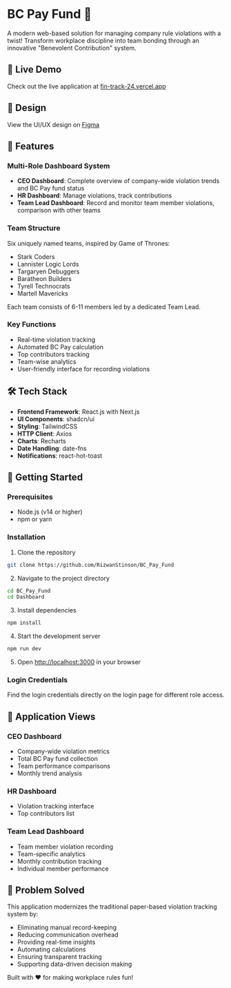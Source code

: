 # BC Pay Fund 🎯

A modern web-based solution for managing company rule violations with a twist! Transform workplace discipline into team bonding through an innovative "Benevolent Contribution" system.

## 🌟 Live Demo
Check out the live application at [fin-track-24.vercel.app](https://fin-track-24.vercel.app/)

## 🎨 Design
View the UI/UX design on [Figma](https://www.figma.com/design/kC4qqFyzO4zZKFgHYNBym1/Untitled?node-id=1-619&t=k2PinFUWoMxlTkwZ-0)

## 🚀 Features

### Multi-Role Dashboard System
- **CEO Dashboard**: Complete overview of company-wide violation trends and BC Pay fund status
- **HR Dashboard**: Manage violations, track contributions
- **Team Lead Dashboard**: Record and monitor team member violations, comparison with other teams

### Team Structure
Six uniquely named teams, inspired by Game of Thrones:
- Stark Coders
- Lannister Logic Lords
- Targaryen Debuggers
- Baratheon Builders
- Tyrell Technocrats
- Martell Mavericks

Each team consists of 6-11 members led by a dedicated Team Lead.

### Key Functions
- Real-time violation tracking
- Automated BC Pay calculation
- Top contributors tracking
- Team-wise analytics
- User-friendly interface for recording violations

## 🛠️ Tech Stack

- **Frontend Framework**: React.js with Next.js
- **UI Components**: shadcn/ui
- **Styling**: TailwindCSS
- **HTTP Client**: Axios
- **Charts**: Recharts
- **Date Handling**: date-fns
- **Notifications**: react-hot-toast

## 🚦 Getting Started

### Prerequisites
- Node.js (v14 or higher)
- npm or yarn

### Installation

1. Clone the repository
```bash
git clone https://github.com/RizwanStinson/BC_Pay_Fund
```

2. Navigate to the project directory
```bash
cd BC_Pay_Fund
cd Dashboard
```

3. Install dependencies
```bash
npm install
```

4. Start the development server
```bash
npm run dev
```

5. Open [http://localhost:3000](http://localhost:3000) in your browser

### Login Credentials
Find the login credentials directly on the login page for different role access.

## 📱 Application Views

### CEO Dashboard
- Company-wide violation metrics
- Total BC Pay fund collection
- Team performance comparisons
- Monthly trend analysis

### HR Dashboard
- Violation tracking interface
- Top contributors list

### Team Lead Dashboard
- Team member violation recording
- Team-specific analytics
- Monthly contribution tracking
- Individual member performance

## 🎯 Problem Solved

This application modernizes the traditional paper-based violation tracking system by:
- Eliminating manual record-keeping
- Reducing communication overhead
- Providing real-time insights
- Automating calculations
- Ensuring transparent tracking
- Supporting data-driven decision making


Built with ❤️ for making workplace rules fun!
